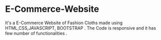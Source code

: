 # E-Commerce-Website
It's a E-Commerce Website of Fashion Cloths made using HTML,CSS,JAVASCRIPT, BOOTSTRAP . The Code is responsive and it has few number of functionalities .
